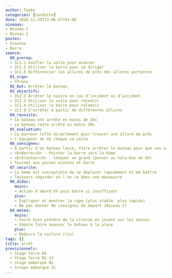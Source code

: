 ```yaml
---
author: Teebo
categories: [Conduite]
date: 2016-11-29T13:06:57+01:00
niveaux:
- Niveau-1
- Niveau-2
postes:
- Ecoutes
- Barre
seance:
  00_prereq:
  - 1C1.1 Gonfler la voile pour avancer
  - 1C1.2 Utiliser la barre pour se diriger
  - 1C1.6 Différencier les allures de près des allures portantes
  01_orga:
  - Chrono
  02_but: Arrêter le bateau
  03_objectifs:
  - 1S2.2 Arrêter le navire en cas d’incident ou d’accident
  - 1C1.3 Utiliser la voile pour ralentir
  - 1C1.4 Utiliser la barre pour ralentir
  - 2C1.9 S’arrêter à partir de différentes allures
  04_reussite:
  - Le bateau est arrêté en moins de 20s
  - Le bateau reste arrêté au moins 30s
  05_evaluation:
  - Le barreur loffe directement pour trouver une allure de près
  - L'équipier de GV choque sa voile
  06_consignes:
  - A partir d'un bateau lancé, faire arrêter le bateau pour que ses voiles ne portent plus
  - <b>Barre</b> - Pointer la barre vers la bôme
  - <b>Ecoutes</b> - Choquer en grand (penser au hale-bas de GV)
  - Tourner aux postes ecoutes et barre
  07_securite:
  - La bôme est susceptible de se déplacer rapidement et de battre
  - Toujours regarder où l'on va dans une manoeuvre
  08_didac:
    moins:
    - Action d'abord GV puis barre si insuffisant
    plus:
    - Expliquer et montrer la cape (plus stable, plus rapide)
    - Ne pas donner de consignes de départ (Niveau-2)
  09_meteo:
    moins:
    - Faire bien prendre de la vitesse en jouant sur les masses
    - Séance faire avancer le bateau à la place
    plus:
    - Réduire la voilure (ris)
tags: []
title: arrêt
previsionnels:
  - Stage Terre N1
  - Stage Terre N1 3J
  - stage embarqué N2
  - Groupe embarqué 3j
---
```

